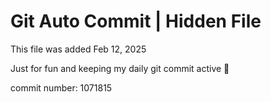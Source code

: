 # Git Auto Commit | Hidden File

This file was added Feb 12, 2025

Just for fun and keeping my daily git commit active 🤪

commit number: 1071815
